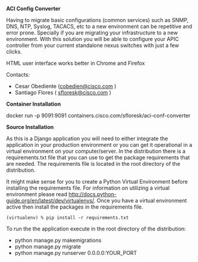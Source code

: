 **ACI Config Converter**

Having to migrate basic configurations (common services) such as SNMP, DNS, NTP, Syslog, TACACS, etc to a new environment can be
repetitive and error prone. Specially if you are migrating your infrastructure to a new environment.
With this solution you will be able to configure your APIC controller from your current standalone nexus
switches with just a few clicks.


HTML user interface works better in Chrome and Firefox

Contacts:

* Cesar Obediente (cobedien@cisco.com )
* Santiago Flores ( sfloresk@cisco.com )

**Container Installation**


docker run -p 9091:9091 containers.cisco.com/sfloresk/aci-conf-converter


**Source Installation**

As this is a Django application you will need to either integrate the application in your production environment or you can
get it operational in a virtual environment on your computer/server. In the distribution there is a requirements.txt file that you can
use to get the package requirements that are needed. The requirements file is located in the root directory of the distribution.

It might make sense for you to create a Python Virtual Environment before installing the requirements file. For information on utilizing
a virtual environment please read http://docs.python-guide.org/en/latest/dev/virtualenvs/. Once you have a virtual environment active then
install the packages in the requirements file.

`(virtualenv) % pip install -r requirements.txt
`

To run the the application execute in the root directory of the distribution:
 - python manage.py makemigrations
 - python manage.py migrate
 - python manage.py runserver 0.0.0.0:YOUR_PORT
